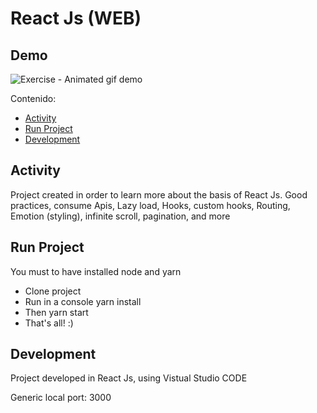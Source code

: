 # React Js (WEB)

## Demo

![Exercise - Animated gif demo](demo.gif)

Contenido:

- [Activity](#activity)
- [Run Project](#run-project)
- [Development](#development)

## Activity

Project created in order to learn more about the basis of React Js.
Good practices, consume Apis, Lazy load, Hooks, custom hooks, Routing, Emotion (styling), infinite scroll, pagination, and more

## Run Project

You must to have installed node and yarn

- Clone project
- Run in a console yarn install
- Then yarn start
- That's all! :)

## Development

Project developed in React Js, using Vistual Studio CODE

Generic local port: 3000
